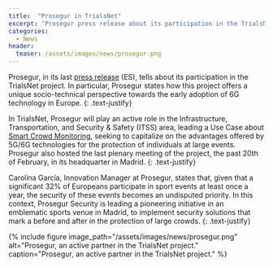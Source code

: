 ```yaml
---
title:  "Prosegur in TrialsNet"
excerpt: "Prosegur press release about its participation in the TrialsNet project"
categories: 
  - News
header:
  teaser: /assets/images/news/prosegur.png
---
```


Prosegur, in its last [press release](https://www.prosegur.com/media/articulo/prensa/prosegur-impulsa-la-adopcion-de-tecnologias-proyecto-europeo-trialsnet?utm_source=linkedin&utm_medium=social&utm_campaign=comms_prensa&utm_content=innovacion&utm_source=hootsuite&utm_medium=organic_social&utm_term=&utm_content=link&utm_campaign=adopci%C3%B3n_tecnolog%C3%ADas_6G_ESP_2024_16_05_CORPORATIVO) (ES), tells about its participation in the TrialsNet project. In particular, Prosegur states how this project offers a unique socio-technical perspective towards the early adoption of 6G technology in Europe.
{: .text-justify}

In TrialsNet, Prosegur will play an active role in the Infrastructure, Transportation, and Security & Safety (ITSS) area, leading a Use Case about [Smart Crowd Monitoring](https://trialsnet.eu/usecases/UC1/), seeking to capitalize on the advantages offered by 5G/6G technologies for the protection of individuals at large events. Prosegur also hosted the last plenary meeting of the project, the past 20th of February, in its headquarter in Madrid.
{: .text-justify}

Carolina García, Innovation Manager at Prosegur, states that, given that a significant 32% of Europeans participate in sport events at least once a year, the security of these events becomes an undisputed priority. In this context, Prosegur Security is leading a pioneering initiative in an emblematic sports venue in Madrid, to implement security solutions that mark a before and after in the protection of large crowds. 
{: .text-justify}

{% include figure image_path="/assets/images/news/prosegur.png" alt="Prosegur, an active partner in the TrialsNet project." caption="Prosegur, an active partner in the TrialsNet project." %}


